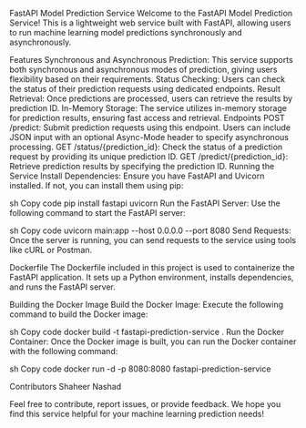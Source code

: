 FastAPI Model Prediction Service
Welcome to the FastAPI Model Prediction Service! This is a lightweight web service built with FastAPI, allowing users to run machine learning model predictions synchronously and asynchronously.

Features
Synchronous and Asynchronous Prediction: This service supports both synchronous and asynchronous modes of prediction, giving users flexibility based on their requirements.
Status Checking: Users can check the status of their prediction requests using dedicated endpoints.
Result Retrieval: Once predictions are processed, users can retrieve the results by prediction ID.
In-Memory Storage: The service utilizes in-memory storage for prediction results, ensuring fast access and retrieval.
Endpoints
POST /predict: Submit prediction requests using this endpoint. Users can include JSON input with an optional Async-Mode header to specify asynchronous processing.
GET /status/{prediction_id}: Check the status of a prediction request by providing its unique prediction ID.
GET /predict/{prediction_id}: Retrieve prediction results by specifying the prediction ID.
Running the Service
Install Dependencies: Ensure you have FastAPI and Uvicorn installed. If not, you can install them using pip:

sh
Copy code
pip install fastapi uvicorn
Run the FastAPI Server: Use the following command to start the FastAPI server:

sh
Copy code
uvicorn main:app --host 0.0.0.0 --port 8080
Send Requests: Once the server is running, you can send requests to the service using tools like cURL or Postman.

Dockerfile
The Dockerfile included in this project is used to containerize the FastAPI application. It sets up a Python environment, installs dependencies, and runs the FastAPI server.

Building the Docker Image
Build the Docker Image: Execute the following command to build the Docker image:

sh
Copy code
docker build -t fastapi-prediction-service .
Run the Docker Container: Once the Docker image is built, you can run the Docker container with the following command:

sh
Copy code
docker run -d -p 8080:8080 fastapi-prediction-service

Contributors
Shaheer Nashad

Feel free to contribute, report issues, or provide feedback. We hope you find this service helpful for your machine learning prediction needs!
